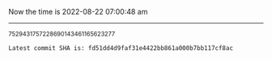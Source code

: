 Now the time is 2022-08-22 07:00:48 am

---

<small>7529431757228690143461165623277</small>

```txt
Latest commit SHA is: fd51dd4d9faf31e4422bb861a000b7bb117cf8ac
```
